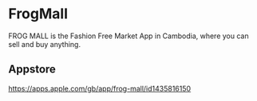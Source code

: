 # FrogMall

FROG MALL is the Fashion Free Market App in Cambodia, where you can sell and buy anything. 

## Appstore
https://apps.apple.com/gb/app/frog-mall/id1435816150
